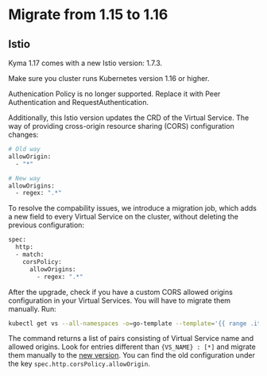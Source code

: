 # Migrate from 1.15 to 1.16

## Istio

Kyma 1.17 comes with a new Istio version: 1.7.3. 

Make sure you cluster runs Kubernetes version 1.16 or higher.

Authenication Policy is no longer supported. Replace it with Peer Authentication and RequestAuthentication.

Additionally, this Istio version updates the CRD of the Virtual Service. The way of providing cross-origin resource sharing (CORS) configuration changes:

```bash
# Old way
allowOrigin:
  - "*"

# New way
allowOrigins:
  - regex: ".*"
```

To resolve the compability issues, we introduce a migration job, which adds a new field to every Virtual Service on the cluster, without deleting the previous configuration:

```bash
spec:
  http:
  - match:
    corsPolicy:
      allowOrigins:
        - regex: ".*"
```

After the upgrade, check if you have a custom CORS allowed origins configuration in your Virtual Services. You will have to migrate them manually. Run:

```bash
kubectl get vs --all-namespaces -o=go-template --template='{{ range .items }}{{ $name := .metadata.name}}{{ range $key, $value := .spec.http}}{{if $value.corsPolicy.allowOrigin }}{{ printf "%s : " $name }}{{ printf "%v\n" $value.corsPolicy.allowOrigin }}{{println ""}}{{ end }}{{ end }}{{ end }}'
```

The command returns a list of pairs consisting of Virtual Service name and allowed origins. Look for entries different than `{VS_NAME} : [*]` and migrate them manually to the [new version](https://istio.io/latest/docs/reference/config/networking/virtual-service/#CorsPolicy). You can find the old configuration under the key `spec.http.corsPolicy.allowOrigin`.
